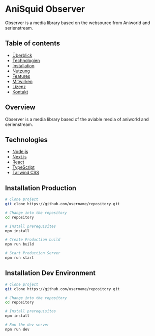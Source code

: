 # AniSquid Observer

Observer is a media library based on the websource from Aniworld and serienstream.

## Table of contents

- [Überblick](#überblick)
- [Technologien](#technologien)
- [Installation](#installation)
- [Nutzung](#nutzung)
- [Features](#features)
- [Mitwirken](#mitwirken)
- [Lizenz](#lizenz)
- [Kontakt](#kontakt)

## Overview

Observer is a media library based of the aviable media of aniworld and serienstream. 

## Technologies
- [Node.js](https://nodejs.org/)
- [Next.js](https://nextjs.org/)
- [React](https://reactjs.org/)
- [TypeScript](https://www.typescriptlang.org/)
- [Tailwind CSS](https://tailwindcss.com/)

## Installation Production

```bash
# Clone project
git clone https://github.com/username/repository.git

# Change into the repository
cd repository

# Install prerequisites
npm install

# Create Production build
npm run build

# Start Production Server
npm run start
```

## Installation Dev Environment

```bash
# Clone project
git clone https://github.com/username/repository.git

# Change into the repository
cd repository

# Install prerequisites
npm install

# Run the dev server
npm run dev
